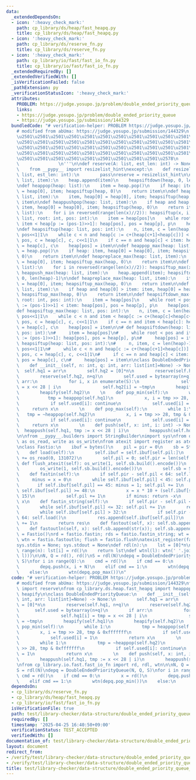 ```yaml
---
data:
  _extendedDependsOn:
  - icon: ':heavy_check_mark:'
    path: cp_library/ds/heap/fast_heapq.py
    title: cp_library/ds/heap/fast_heapq.py
  - icon: ':heavy_check_mark:'
    path: cp_library/ds/reserve_fn.py
    title: cp_library/ds/reserve_fn.py
  - icon: ':heavy_check_mark:'
    path: cp_library/io/fast/fast_io_fn.py
    title: cp_library/io/fast/fast_io_fn.py
  _extendedRequiredBy: []
  _extendedVerifiedWith: []
  _isVerificationFailed: false
  _pathExtension: py
  _verificationStatusIcon: ':heavy_check_mark:'
  attributes:
    PROBLEM: https://judge.yosupo.jp/problem/double_ended_priority_queue
    links:
    - https://judge.yosupo.jp/problem/double_ended_priority_queue
    - https://judge.yosupo.jp/submission/144329
  bundledCode: "# verification-helper: PROBLEM https://judge.yosupo.jp/problem/double_ended_priority_queue\n\
    # modified from abUma: https://judge.yosupo.jp/submission/144329\n'''\n\u257A\u2501\
    \u2501\u2501\u2501\u2501\u2501\u2501\u2501\u2501\u2501\u2501\u2501\u2501\u2501\
    \u2501\u2501\u2501\u2501\u2501\u2501\u2501\u2501\u2501\u2501\u2501\u2501\u2501\
    \u2501\u2501\u2501\u2501\u2501\u2501\u2501\u2501\u2501\u2501\u2501\u2501\u2501\
    \u2501\u2501\u2501\u2501\u2501\u2501\u2501\u2501\u2501\u2501\u2501\u2501\u2501\
    \u2501\u2501\u2501\u2501\u2501\u2501\u2501\u2501\u2501\u2578\n             https://kobejean.github.io/cp-library\
    \               \n'''\n\ndef reserve(A: list, est_len: int) -> None: ...\ntry:\n\
    \    from __pypy__ import resizelist_hint\nexcept:\n    def resizelist_hint(A:\
    \ list, est_len: int):\n        pass\nreserve = resizelist_hint\n\n\ndef heappush(heap:\
    \ list, item):\n    heap.append(item)\n    heapsiftdown(heap, 0, len(heap)-1)\n\
    \ndef heappop(heap: list):\n    item = heap.pop()\n    if heap: item, heap[0]\
    \ = heap[0], item; heapsiftup(heap, 0)\n    return item\n\ndef heapreplace(heap:\
    \ list, item):\n    item, heap[0] = heap[0], item; heapsiftup(heap, 0)\n    return\
    \ item\n\ndef heappushpop(heap: list, item):\n    if heap and heap[0] < item:\
    \ item, heap[0] = heap[0], item; heapsiftup(heap, 0)\n    return item\n\ndef heapify(x:\
    \ list):\n    for i in reversed(range(len(x)//2)): heapsiftup(x, i)\n\ndef heapsiftdown(heap:\
    \ list, root: int, pos: int):\n    item = heap[pos]\n    while root < pos and\
    \ item < heap[p := (pos-1)>>1]: heap[pos], pos = heap[p], p\n    heap[pos] = item\n\
    \ndef heapsiftup(heap: list, pos: int):\n    n, item, c = len(heap)-1, heap[pos],\
    \ pos<<1|1\n    while c < n and heap[c := c+(heap[c+1]<heap[c])] < item: heap[pos],\
    \ pos, c = heap[c], c, c<<1|1\n    if c == n and heap[c] < item: heap[pos], pos\
    \ = heap[c], c\n    heap[pos] = item\n\ndef heappop_max(heap: list):\n    item\
    \ = heap.pop()\n    if heap: item, heap[0] = heap[0], item; heapsiftup_max(heap,\
    \ 0)\n    return item\n\ndef heapreplace_max(heap: list, item):\n    item, heap[0]\
    \ = heap[0], item; heapsiftup_max(heap, 0)\n    return item\n\ndef heapify_max(x:\
    \ list):\n    for i in reversed(range(len(x)//2)): heapsiftup_max(x, i)\n\ndef\
    \ heappush_max(heap: list, item):\n    heap.append(item); heapsiftdown_max(heap,\
    \ 0, len(heap)-1)\n\ndef heapreplace_max(heap: list, item):\n    item, heap[0]\
    \ = heap[0], item; heapsiftup_max(heap, 0)\n    return item\n\ndef heappushpop_max(heap:\
    \ list, item):\n    if heap and heap[0] > item: item, heap[0] = heap[0], item;\
    \ heapsiftup_max(heap, 0)\n    return item\n\ndef heapsiftdown_max(heap: list,\
    \ root: int, pos: int):\n    item = heap[pos]\n    while root < pos and heap[p\
    \ := (pos-1)>>1] < item: heap[pos], pos = heap[p], p\n    heap[pos] = item\n\n\
    def heapsiftup_max(heap: list, pos: int):\n    n, item, c = len(heap)-1, heap[pos],\
    \ pos<<1|1\n    while c < n and item < heap[c := c+(heap[c]<heap[c+1])]: heap[pos],\
    \ pos, c = heap[c], c, c<<1|1\n    if c == n and item < heap[c]: heap[pos], pos\
    \ = heap[c], c\n    heap[pos] = item\n\n# def heapsiftdown(heap: list, root: int,\
    \ pos: int):\n#     item = heap[pos]\n#     while root < pos and item < heap[p\
    \ := (pos-1)>>1]: heap[pos], pos = heap[p], p\n#     heap[pos] = item\n\n# def\
    \ heapsiftup(heap: list, pos: int):\n#     n, item, c = len(heap)-1, heap[pos],\
    \ pos<<1|1\n#     while c < n and heap[c := c+(heap[c+1]<heap[c])] < item: heap[pos],\
    \ pos, c = heap[c], c, c<<1|1\n#     if c == n and heap[c] < item: heap[pos],\
    \ pos = heap[c], c\n#     heap[pos] = item\n\nclass DoubleEndedPriorityQueue:\n\
    \    def __init__(self, n: int, q: int, arr: list[int]=None) -> None:\n      \
    \  self.hq1 = arr\n        self.hq2 = [0]*n\n        reserve(self.hq1, n+q)\n\
    \        reserve(self.hq2, n+q)\n        self.used = bytearray(n+q)\n        if\
    \ arr:\n            for i, x in enumerate(S):\n                self.hq1[i] = tmp\
    \ = x << 28 | i\n                self.hq2[i] = ~tmp\n        heapify(self.hq1)\n\
    \        heapify(self.hq2)\n    \n    def pop_min(self):\n        while 1:\n \
    \           tmp = heappop(self.hq1)\n            x, i = tmp >> 28, tmp & 0xfffffff\n\
    \            if self.used[i]: continue\n            self.used[i] = 1\n       \
    \     return x\n        \n    def pop_max(self):\n        while 1:\n         \
    \   tmp = ~heappop(self.hq2)\n            x, i = tmp >> 28, tmp & 0xfffffff\n\
    \            if self.used[i]: continue\n            self.used[i] = 1\n       \
    \     return x\n        \n    def push(self, x: int, i: int) -> None:\n      \
    \  heappush(self.hq1, tmp := x << 28 | i)\n        heappush(self.hq2, ~tmp)\n\n\
    \n\nfrom __pypy__.builders import StringBuilder\nimport sys\nfrom os import read\
    \ as os_read, write as os_write\nfrom atexit import register as atexist_register\n\
    \nclass Fastio:\n    ibuf = bytes()\n    pil = pir = 0\n    sb = StringBuilder()\n\
    \    def load(self):\n        self.ibuf = self.ibuf[self.pil:]\n        self.ibuf\
    \ += os_read(0, 131072)\n        self.pil = 0; self.pir = len(self.ibuf)\n   \
    \ def flush_atexit(self): os_write(1, self.sb.build().encode())\n    def flush(self):\n\
    \        os_write(1, self.sb.build().encode())\n        self.sb = StringBuilder()\n\
    \    def fastin(self):\n        if self.pir - self.pil < 64: self.load()\n   \
    \     minus = x = 0\n        while self.ibuf[self.pil] < 45: self.pil += 1\n \
    \       if self.ibuf[self.pil] == 45: minus = 1; self.pil += 1\n        while\
    \ self.ibuf[self.pil] >= 48:\n            x = x * 10 + (self.ibuf[self.pil] &\
    \ 15)\n            self.pil += 1\n        if minus: return -x\n        return\
    \ x\n    def fastin_string(self):\n        if self.pir - self.pil < 64: self.load()\n\
    \        while self.ibuf[self.pil] <= 32: self.pil += 1\n        res = bytearray()\n\
    \        while self.ibuf[self.pil] > 32:\n            if self.pir - self.pil <\
    \ 64: self.load()\n            res.append(self.ibuf[self.pil])\n            self.pil\
    \ += 1\n        return res\n    def fastout(self, x): self.sb.append(str(x))\n\
    \    def fastoutln(self, x): self.sb.append(str(x)); self.sb.append('\\n')\nfastio\
    \ = Fastio()\nrd = fastio.fastin; rds = fastio.fastin_string; wt = fastio.fastout;\
    \ wtn = fastio.fastoutln; flush = fastio.flush\natexist_register(fastio.flush_atexit)\n\
    sys.stdin = None; sys.stdout = None\ndef rdl(n):\n    lst = [0]*n\n    for i in\
    \ range(n): lst[i] = rd()\n    return lst\ndef wtnl(l): wtn(' '.join(map(str,\
    \ l)))\n\nN, Q = rd(), rd()\nS = rdl(N)\ndepq = DoubleEndedPriorityQueue(N, Q,\
    \ S)\nfor i in range(Q):\n    cmd = rd()\n    if cmd == 0:\n        x = rd()\n\
    \        depq.push(x, i + N)\n    elif cmd == 1:\n        wtn(depq.pop_min())\n\
    \    else:\n        wtn(depq.pop_max())\n"
  code: "# verification-helper: PROBLEM https://judge.yosupo.jp/problem/double_ended_priority_queue\n\
    # modified from abUma: https://judge.yosupo.jp/submission/144329\nfrom cp_library.ds.reserve_fn\
    \ import reserve\nfrom cp_library.ds.heap.fast_heapq import heappop, heappush,\
    \ heapify\n\nclass DoubleEndedPriorityQueue:\n    def __init__(self, n: int, q:\
    \ int, arr: list[int]=None) -> None:\n        self.hq1 = arr\n        self.hq2\
    \ = [0]*n\n        reserve(self.hq1, n+q)\n        reserve(self.hq2, n+q)\n  \
    \      self.used = bytearray(n+q)\n        if arr:\n            for i, x in enumerate(S):\n\
    \                self.hq1[i] = tmp = x << 28 | i\n                self.hq2[i]\
    \ = ~tmp\n        heapify(self.hq1)\n        heapify(self.hq2)\n    \n    def\
    \ pop_min(self):\n        while 1:\n            tmp = heappop(self.hq1)\n    \
    \        x, i = tmp >> 28, tmp & 0xfffffff\n            if self.used[i]: continue\n\
    \            self.used[i] = 1\n            return x\n        \n    def pop_max(self):\n\
    \        while 1:\n            tmp = ~heappop(self.hq2)\n            x, i = tmp\
    \ >> 28, tmp & 0xfffffff\n            if self.used[i]: continue\n            self.used[i]\
    \ = 1\n            return x\n        \n    def push(self, x: int, i: int) -> None:\n\
    \        heappush(self.hq1, tmp := x << 28 | i)\n        heappush(self.hq2, ~tmp)\n\
    \nfrom cp_library.io.fast.fast_io_fn import rd, rdl, wtn\n\nN, Q = rd(), rd()\n\
    S = rdl(N)\ndepq = DoubleEndedPriorityQueue(N, Q, S)\nfor i in range(Q):\n   \
    \ cmd = rd()\n    if cmd == 0:\n        x = rd()\n        depq.push(x, i + N)\n\
    \    elif cmd == 1:\n        wtn(depq.pop_min())\n    else:\n        wtn(depq.pop_max())"
  dependsOn:
  - cp_library/ds/reserve_fn.py
  - cp_library/ds/heap/fast_heapq.py
  - cp_library/io/fast/fast_io_fn.py
  isVerificationFile: true
  path: test/library-checker/data-structure/double_ended_priority_queue_2heaps_fast_heapq.test.py
  requiredBy: []
  timestamp: '2025-04-25 16:40:50+09:00'
  verificationStatus: TEST_ACCEPTED
  verifiedWith: []
documentation_of: test/library-checker/data-structure/double_ended_priority_queue_2heaps_fast_heapq.test.py
layout: document
redirect_from:
- /verify/test/library-checker/data-structure/double_ended_priority_queue_2heaps_fast_heapq.test.py
- /verify/test/library-checker/data-structure/double_ended_priority_queue_2heaps_fast_heapq.test.py.html
title: test/library-checker/data-structure/double_ended_priority_queue_2heaps_fast_heapq.test.py
---
```

